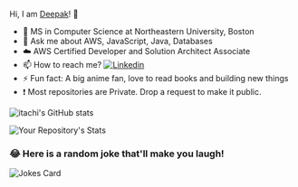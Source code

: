 
Hi, I am [Deepak](https://deepak-kumar.netlify.app/)! :wave:
   
   * 🏫 MS in Computer Science  at Northeastern University, Boston 
   * 💬 Ask me about AWS, JavaScript, Java, Databases
   * :cloud:  AWS Certified Developer and Solution Architect Associate
   * 📫 How to reach me?  [![Linkedin](https://img.shields.io/badge/LinkedIn-0077B5?style=for-the-badge&logo=linkedin&logoColor=white)](https://www.linkedin.com/in/deepak94kumar/)
   * ⚡ Fun fact: A big anime fan, love to read books and building new things
   * :exclamation:  Most repositories are Private. Drop a request to make it public.


![itachi's GitHub stats](https://github-readme-stats.vercel.app/api?username=itachi1994&hide=stars&count_private=true&show_icons=true&theme=tokyonight)


![Your Repository's Stats](https://github-readme-stats.vercel.app/api/top-langs/?username=itachi1994&theme=tokyonight)

### 😂 Here is a random joke that'll make you laugh!
![Jokes Card](https://readme-jokes.vercel.app/api?theme=gotham)
